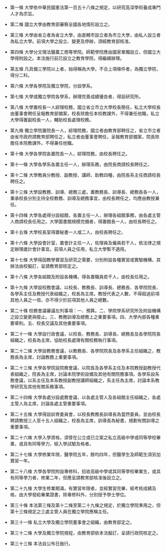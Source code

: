 * 第一條 大學依中華民國憲法第一百五十八條之規定，以研究高深學術養成專門人才為宗旨。

* 第二條 國立大學由教育部審察全國各地情形設立之。

* 第三條 大學由省立者為省立大學，由直轄市設立者為市立大學，由私人設立者為私立大學。前項大學之設立、變更及停辦，須經教育部核准。

* 第四條 大學分文理法醫農工商等學院。師範學院應由國家單獨設立，但國立大學得附設之。本法施行前已設立之教育學院，得繼續辦理。

* 第五條 凡具備三學院以上者，始得稱為大學。不合上項條件者，為獨立學院，得分二科。

* 第六條 大學各學院及獨立學院，分設學系。

* 第七條 大學或獨立學院各學系，辦理完善成績優良者，得設研究所。

* 第八條 大學置校長一人綜理校務，國立省立市立大學校長簡任，私立大學校長由董事會聘任呈報教育部備案，校長除擔任本校教課外，不得兼任他職，私立大學得置副校長一人，輔助校長處理校務。

* 第九條 獨立學院置院長一人，綜理院務，國立者由教育部聘任之，省立市立者由省市政府請教育部聘任之，私立者由董事會聘任，呈報教育部備案，院長除擔任本院教課外，不得兼任他職。

* 第十條 大學各學院各置院長一人，綜理院務，由校長聘任之。

* 第十一條 大學各學系各置主任一人，辦理系務，由院長商請校長聘任之。

* 第十二條 大學教員分教授、副教授、講師、助教四種，由院長系主任商請校長聘任之。

* 第十三條 大學設教務、訓導、總務三處，置教務長、訓導長、總務長各一人，秉承校長分別主持全校教務、訓導及總務事宜，由校長聘任之，均應由教授兼任。

* 第十四條 大學各處得分設組館，各置主任一人，辦理各組館事務，由各處主管人商請校長任用之。大學圖書館規模完備者，得置館長一人，由校長聘任之。

* 第十五條 大學校長室得置秘書一人或二人，由校長聘任之。

* 第十六條 大學設會計室，置會計主任一人，佐理員及僱員若干人，依法律之規定辦理歲計會計事宜。前項人員之任用，私立大學暫不適用。

* 第十七條 大學得因教學實習及研究之需要，分別附設各種實習或實驗機構，其辦法由校擬訂，呈請教育部核定之。

* 第十八條 大學各組館及附設各機構，得各置職員若干人，由校長任用之。

* 第十九條 大學設校務會議，以校長、教務長、訓導長、總務長、各學院院長、各學系主任及教授代表組織之，校長為主席。教授代表之人數，不得超過前項其他人員之一倍，亦不得少於前項其他人員之總數。

* 第二十條 校務會議審議左列事項：一、預算。二、學院學系研究所及附設機構之設立變更與廢止。三、教務訓導及總務上之重要事項。四、大學內部各種重要章則。五、校長交議及其他重要事項。

* 第二十一條 大學設行政會議，以校長、教務長、訓導長、總務長及各學院院長組織之，校長為主席，協助校長處理有關校務執行事項。

* 第二十二條 大學設教務會議，以教務長、各學院院長及各學系主任組織之，教務長為主席，討論教務上重要事項。

* 第二十三條 大學各學院設院務會議，以院長及各學系主任及本院教授副教授代表組織之，院長為主席，討論本院學術設備及其他有關院務事項。各學系設系務會議，以系主任及本系教授副教授講師組織之，系主任為主席，討論本系教學研究及其他有關系務事項。

* 第二十四條 大學各處分設處務會議，以各處主管人及各組館主任組織之，各處主管人為主席，討論各處主管重要事項。

* 第二十五條 大學得設訓育委員會，以校長教務長訓導長為當然委員，並由校長聘請教授三人至十五人組織之，校長為主席，訓導長為秘書，規劃有關訓導之重要事項。

* 第二十六條 大學入學資格，須曾在公立或已立案之私立高級中學或同等學校畢業，或具有同等學力，經入學試驗及格者。

* 第二十七條 大學修業年限，醫學院五年，餘均四年，但醫學生及師範生須另加實習一年。

* 第二十八條 大學各學院附設專修科，招收高級中學或其同等學校畢業生，或具有同等學力者，修業二年，但應呈請教育部核准後設立之。

* 第二十九條 大學生修業期滿，有實習年限者，並經實習完畢，經考核成績及格，由大學發給畢業證書，除專修科外，分別授予學士學位。

* 第三十條 本法第三條及第十二條至第二十九條之規定，於獨立學院準用之，但第十三條規定之三處主管人員在獨立學院應稱主任。

* 第三十一條 私立大學及獨立學院董事會之組織，由教育部定之。

* 第三十二條 大學及獨立學院規程，由教育部依本法擬訂，呈請行政院核定之。

* 第三十三條 本法自公布日施行。

